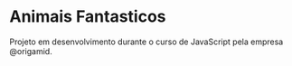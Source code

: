 ﻿# Animais Fantasticos

Projeto em desenvolvimento durante o curso de JavaScript pela empresa @origamid.
